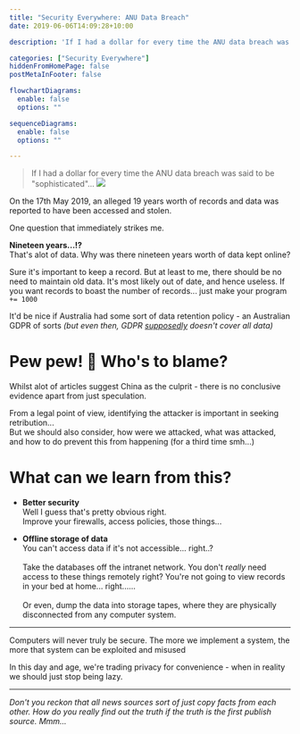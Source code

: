 ```yaml
---
title: "Security Everywhere: ANU Data Breach"
date: 2019-06-06T14:09:28+10:00

description: 'If I had a dollar for every time the ANU data breach was said to be "sophisticated"...'

categories: ["Security Everywhere"]
hiddenFromHomePage: false
postMetaInFooter: false

flowchartDiagrams:
  enable: false
  options: ""

sequenceDiagrams: 
  enable: false
  options: ""

---
```


> If I had a dollar for every time the ANU data breach was said to be "sophisticated"...
![](sophisticated.gif)

On the 17th May 2019, an alleged 19 years worth of records and data was reported to have been accessed and stolen. 

One question that immediately strikes me.

**Nineteen years...!?**  
That's alot of data. Why was there nineteen years worth of data kept online?

Sure it's important to keep a record. But at least to me, there should be no need to maintain old data. It's most likely out of date, and hence useless. If you want records to boast the number of records... just make your program `+= 1000`

It'd be nice if Australia had some sort of data retention policy - an Australian GDPR of sorts _(but even then, GDPR [supposedly](https://www.siliconrepublic.com/enterprise/gdpr-data-retention) doesn't cover all data)_

# Pew pew! 🔫 Who's to blame?
Whilst alot of articles suggest China as the culprit - there is no conclusive evidence apart from just speculation.

From a legal point of view, identifying the attacker is important in seeking retribution...  
But we should also consider, how were we attacked, what was attacked, and how to do prevent this from happening (for a third time smh...)

# What can we learn from this?

* **Better security**  
Well I guess that's pretty obvious right.  
Improve your firewalls, access policies, those things...

* **Offline storage of data**  
You can't access data if it's not accessible... right..?  
&nbsp;  
Take the databases off the intranet network. You don't _really_ need access to these things remotely right? You're not going to view records in your bed at home... right......  
&nbsp;  
Or even, dump the data into storage tapes, where they are physically disconnected from any computer system.  

---

Computers will never truly be secure. The more we implement a system, the more that system can be exploited and misused

In this day and age, we're trading privacy for convenience - when in reality we should just stop being lazy.

---

_Don't you reckon that all news sources sort of just copy facts from each other. How do you really find out the truth if the truth is the first publish source. Mmm..._
